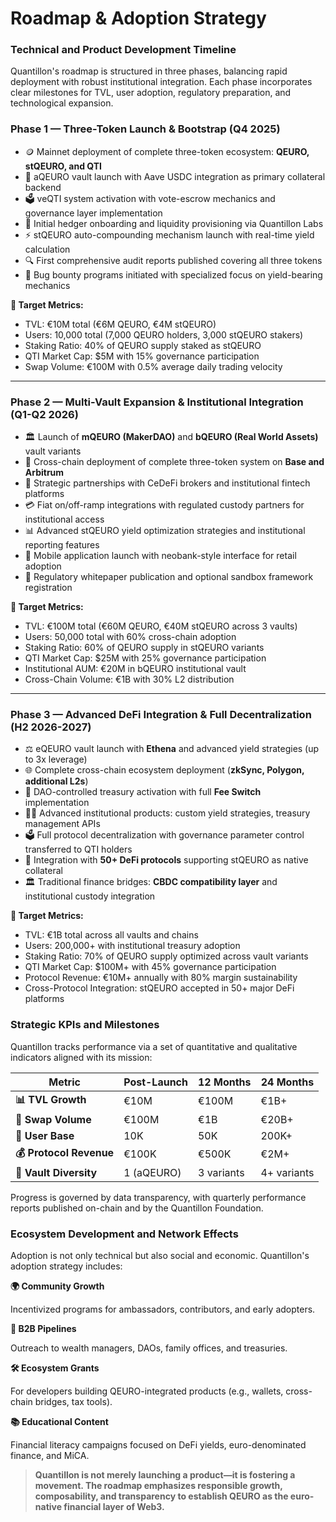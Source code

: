 # Roadmap & Adoption Strategy

### Technical and Product Development Timeline

Quantillon's roadmap is structured in three phases, balancing rapid deployment with robust institutional integration. Each phase incorporates clear milestones for TVL, user adoption, regulatory preparation, and technological expansion.

### **Phase 1 — Three-Token Launch & Bootstrap (Q4 2025)**

* 🪙 Mainnet deployment of complete three-token ecosystem: **QEURO, stQEURO, and QTI**
* 🏦 aQEURO vault launch with Aave USDC integration as primary collateral backend
* 🗳️ veQTI system activation with vote-escrow mechanics and governance layer implementation
* 🤝 Initial hedger onboarding and liquidity provisioning via Quantillon Labs
* ⚡ stQEURO auto-compounding mechanism launch with real-time yield calculation
* 🔍 First comprehensive audit reports published covering all three tokens
* 🐞 Bug bounty programs initiated with specialized focus on yield-bearing mechanics

**🎯 Target Metrics:**

* TVL: €10M total (€6M QEURO, €4M stQEURO)
* Users: 10,000 total (7,000 QEURO holders, 3,000 stQEURO stakers)
* Staking Ratio: 40% of QEURO supply staked as stQEURO
* QTI Market Cap: $5M with 15% governance participation
* Swap Volume: €100M with 0.5% average daily trading velocity

***

### **Phase 2 — Multi-Vault Expansion & Institutional Integration (Q1-Q2 2026)**

* 🏛️ Launch of **mQEURO (MakerDAO)** and **bQEURO (Real World Assets)** vault variants
* 🌉 Cross-chain deployment of complete three-token system on **Base and Arbitrum**
* 🤝 Strategic partnerships with CeDeFi brokers and institutional fintech platforms
* 💳 Fiat on/off-ramp integrations with regulated custody partners for institutional access
* 📊 Advanced stQEURO yield optimization strategies and institutional reporting features
* 📱 Mobile application launch with neobank-style interface for retail adoption
* 📄 Regulatory whitepaper publication and optional sandbox framework registration

**🎯 Target Metrics:**

* TVL: €100M total (€60M QEURO, €40M stQEURO across 3 vaults)
* Users: 50,000 total with 60% cross-chain adoption
* Staking Ratio: 60% of QEURO supply in stQEURO variants
* QTI Market Cap: $25M with 25% governance participation
* Institutional AUM: €20M in bQEURO institutional vault
* Cross-Chain Volume: €1B with 30% L2 distribution

***

### **Phase 3 — Advanced DeFi Integration & Full Decentralization (H2 2026-2027)**

* ⚖️ eQEURO vault launch with **Ethena** and advanced yield strategies (up to 3x leverage)
* 🌐 Complete cross-chain ecosystem deployment (**zkSync, Polygon, additional L2s**)
* 🏦 DAO-controlled treasury activation with full **Fee Switch** implementation
* 🧑‍💼 Advanced institutional products: custom yield strategies, treasury management APIs
* 🗳️ Full protocol decentralization with governance parameter control transferred to QTI holders
* 🔗 Integration with **50+ DeFi protocols** supporting stQEURO as native collateral
* 🏛️ Traditional finance bridges: **CBDC compatibility layer** and institutional custody integration

**🎯 Target Metrics:**

* TVL: €1B total across all vaults and chains
* Users: 200,000+ with institutional treasury adoption
* Staking Ratio: 70% of QEURO supply optimized across vault variants
* QTI Market Cap: $100M+ with 45% governance participation
* Protocol Revenue: €10M+ annually with 80% margin sustainability
* Cross-Protocol Integration: stQEURO accepted in 50+ major DeFi platforms

### Strategic KPIs and Milestones

Quantillon tracks performance via a set of quantitative and qualitative indicators aligned with its mission:

| Metric                  | Post-Launch | 12 Months  | 24 Months   |
| ----------------------- | ----------- | ---------- | ----------- |
| **📊 TVL Growth**       | €10M        | €100M      | €1B+        |
| **💱 Swap Volume**      | €100M       | €1B        | €20B+       |
| **👥 User Base**        | 10K         | 50K        | 200K+       |
| **💰 Protocol Revenue** | €100K       | €500K      | €2M+        |
| **🏦 Vault Diversity**  | 1 (aQEURO)  | 3 variants | 4+ variants |

Progress is governed by data transparency, with quarterly performance reports published on-chain and by the Quantillon Foundation.

### Ecosystem Development and Network Effects

Adoption is not only technical but also social and economic. Quantillon's adoption strategy includes:

**🌍 Community Growth**

Incentivized programs for ambassadors, contributors, and early adopters.

**🏢 B2B Pipelines**

Outreach to wealth managers, DAOs, family offices, and treasuries.

**🛠️ Ecosystem Grants**

For developers building QEURO-integrated products (e.g., wallets, cross-chain bridges, tax tools).

**📚 Educational Content**

Financial literacy campaigns focused on DeFi yields, euro-denominated finance, and MiCA.

> **Quantillon is not merely launching a product—it is fostering a movement. The roadmap emphasizes responsible growth, composability, and transparency to establish QEURO as the euro-native financial layer of Web3.**
